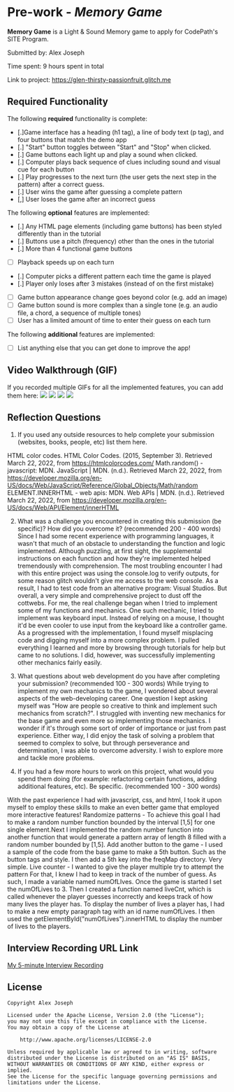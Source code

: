 # Pre-work - *Memory Game*

**Memory Game** is a Light & Sound Memory game to apply for CodePath's SITE Program. 

Submitted by: Alex Joseph

Time spent: 9 hours spent in total

Link to project: https://glen-thirsty-passionfruit.glitch.me


## Required Functionality

The following **required** functionality is complete:

* [.]Game interface has a heading (h1 tag), a line of body text (p tag), and four buttons that match the demo app
* [.] "Start" button toggles between "Start" and "Stop" when clicked. 
* [.] Game buttons each light up and play a sound when clicked. 
* [.] Computer plays back sequence of clues including sound and visual cue for each button
* [.] Play progresses to the next turn (the user gets the next step in the pattern) after a correct guess. 
* [.] User wins the game after guessing a complete pattern
* [,] User loses the game after an incorrect guess

The following **optional** features are implemented:

* [.] Any HTML page elements (including game buttons) has been styled differently than in the tutorial
* [.] Buttons use a pitch (frequency) other than the ones in the tutorial
* [.] More than 4 functional game buttons
* [ ] Playback speeds up on each turn
* [.] Computer picks a different pattern each time the game is played
* [.] Player only loses after 3 mistakes (instead of on the first mistake)
* [ ] Game button appearance change goes beyond color (e.g. add an image)
* [ ] Game button sound is more complex than a single tone (e.g. an audio file, a chord, a sequence of multiple tones)
* [ ] User has a limited amount of time to enter their guess on each turn

The following **additional** features are implemented:

- [ ] List anything else that you can get done to improve the app!

## Video Walkthrough (GIF)

If you recorded multiple GIFs for all the implemented features, you can add them here:
![](gif1-link-here)
![](gif2-link-here)
![](gif3-link-here)
![](gif4-link-here)

## Reflection Questions
1. If you used any outside resources to help complete your submission (websites, books, people, etc) list them here. 

HTML color codes. HTML Color Codes. (2015, September 3). Retrieved March 22, 2022, from https://htmlcolorcodes.com/
Math.random() - javascript: MDN. JavaScript | MDN. (n.d.). Retrieved March 22, 2022, from https://developer.mozilla.org/en-US/docs/Web/JavaScript/Reference/Global_Objects/Math/random
ELEMENT.INNERHTML - web apis: MDN. Web APIs | MDN. (n.d.). Retrieved March 22, 2022, from https://developer.mozilla.org/en-US/docs/Web/API/Element/innerHTML

2. What was a challenge you encountered in creating this submission (be specific)? How did you overcome it? (recommended 200 - 400 words) 
Since I had some recent experience with programming languages, it wasn't that much of an obstacle to understanding the function and logic implemented. Although puzzling, at first sight, the supplemental instructions on each function and how they're implemented helped tremendously with comprehension. The most troubling encounter I had with this entire project was using the console.log to verify outputs, for some reason glitch wouldn't give me access to the web console. As a result, I had to test code from an alternative program: Visual Studios. But overall, a very simple and comprehensive project to dust off the cottwebs. For me, the real challenge began when I tried to implement some of my functions and mechanics. One such mechanic, I tried to implement was keyboard input. Instead of relying on a mouse, I thought it'd be even cooler to use input from the keyboard like a controller game. As a progressed with the implementation, I found myself misplacing code and digging myself into a more complex problem. I pulled everything I learned and more by browsing through tutorials for help but came to no solutions. I did, however, was successfully implementing other mechanics fairly easily.

3. What questions about web development do you have after completing your submission? (recommended 100 - 300 words) 
While trying to implement my own mechanics to the game, I wondered about several aspects of the web-developing career. One question I kept asking myself was "How are people so creative to think and implement such mechanics from scratch?". I struggled with inventing new mechanics for the base game and even more so implementing those mechanics. I wonder if it's through some sort of order of importance or just from past experience. Either way, I did enjoy the task of solving a problem that seemed to complex to solve, but through perseverance and determination, I was able to overcome adversity. I wish to explore more and tackle more problems.

4. If you had a few more hours to work on this project, what would you spend them doing (for example: refactoring certain functions, adding additional features, etc). Be specific. (recommended 100 - 300 words) 

With the past experience I had with javascript, css, and html, I took it upon myself to employ these skills to make an even better game that employed more interactive features!
Randomize patterns - To achieve this goal I had to make a random number function bounded by the interval [1,5] for one single element.Next I implemented the random number function into another function that would generate a pattern array of length 8 filled with a random number bounded by [1,5].
Add another button to the game - I used a sample of the code from the base game to make a 5th button. Such as the button tags and style. I then add a 5th key into the freqMap directory. Very simple.
Live counter - I wanted to give the player multiple try to attempt the pattern For that, I knew I had to keep in track of the number of guess. As such, I made a variable named numOfLIves. Once the game is started I set the numOfLives to 3. Then I created a function named liveCnt, which is called whenever the player guesses incorrectly and keeps track of how many lives the player has. To display the number of lives a player has, I had to make a new empty paragraph tag with an id name numOfLives. I then used the getElementById("numOfLives").innerHTML to display the number of lives to the players.




## Interview Recording URL Link

[My 5-minute Interview Recording](your-link-here)


## License

    Copyright Alex Joseph

    Licensed under the Apache License, Version 2.0 (the "License");
    you may not use this file except in compliance with the License.
    You may obtain a copy of the License at

        http://www.apache.org/licenses/LICENSE-2.0

    Unless required by applicable law or agreed to in writing, software
    distributed under the License is distributed on an "AS IS" BASIS,
    WITHOUT WARRANTIES OR CONDITIONS OF ANY KIND, either express or implied.
    See the License for the specific language governing permissions and
    limitations under the License.
